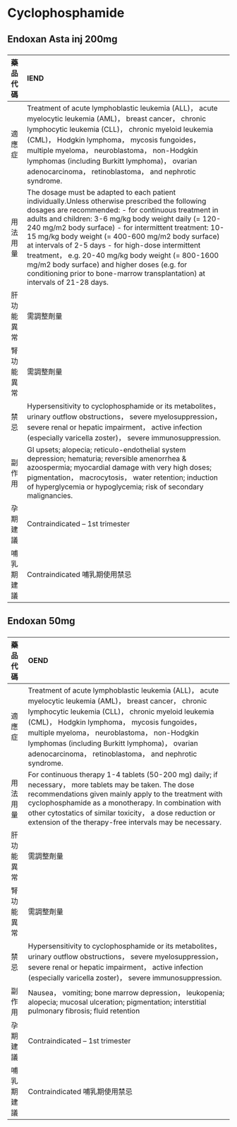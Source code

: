 # Cyclophosphamide

## Endoxan Asta inj 200mg

##### 

| 藥品代碼   | IEND                                                                                                                                                                                                                                                                                                                                                                                                                                                                                                                                                                   |
|:-----------|:-----------------------------------------------------------------------------------------------------------------------------------------------------------------------------------------------------------------------------------------------------------------------------------------------------------------------------------------------------------------------------------------------------------------------------------------------------------------------------------------------------------------------------------------------------------------------|
| 適應症     | Treatment of acute lymphoblastic leukemia (ALL)， acute myelocytic leukemia (AML)， breast cancer， chronic lymphocytic leukemia (CLL)， chronic myeloid leukemia (CML)， Hodgkin lymphoma， mycosis fungoides， multiple myeloma， neuroblastoma， non-Hodgkin lymphomas (including Burkitt lymphoma)， ovarian adenocarcinoma， retinoblastoma， and nephrotic syndrome.                                                                                                                                                                                             |
| 用法用量   | The dosage must be adapted to each patient individually.Unless otherwise prescribed the following dosages are recommended: - for continuous treatment in adults and children: 3-6 mg/kg body weight daily (= 120-240 mg/m2 body surface) - for intermittent treatment: 10-15 mg/kg body weight (= 400-600 mg/m2 body surface) at intervals of 2-5 days - for high-dose intermittent treatment， e.g. 20-40 mg/kg body weight (= 800-1600 mg/m2 body surface) and higher doses (e.g. for conditioning prior to bone-marrow transplantation) at intervals of 21-28 days. |
| 肝功能異常 | 需調整劑量                                                                                                                                                                                                                                                                                                                                                                                                                                                                                                                                                             |
| 腎功能異常 | 需調整劑量                                                                                                                                                                                                                                                                                                                                                                                                                                                                                                                                                             |
| 禁忌       | Hypersensitivity to cyclophosphamide or its metabolites， urinary outflow obstructions， severe myelosuppression， severe renal or hepatic impairment， active infection (especially varicella zoster)， severe immunosuppression.                                                                                                                                                                                                                                                                                                                                     |
| 副作用     | GI upsets; alopecia; reticulo-endothelial system depression; hematuria; reversible amenorrhea & azoospermia; myocardial damage with very high doses; pigmentation， macrocytosis， water retention; induction of hyperglycemia or hypoglycemia; risk of secondary malignancies.                                                                                                                                                                                                                                                                                        |
| 孕期建議   | Contraindicated – 1st trimester                                                                                                                                                                                                                                                                                                                                                                                                                                                                                                                                        |
| 哺乳期建議 | Contraindicated 哺乳期使用禁忌                                                                                                                                                                                                                                                                                                                                                                                                                                                                                                                                         |

## Endoxan 50mg

##### 

| 藥品代碼   | OEND                                                                                                                                                                                                                                                                                                                                                                       |
|:-----------|:---------------------------------------------------------------------------------------------------------------------------------------------------------------------------------------------------------------------------------------------------------------------------------------------------------------------------------------------------------------------------|
| 適應症     | Treatment of acute lymphoblastic leukemia (ALL)， acute myelocytic leukemia (AML)， breast cancer， chronic lymphocytic leukemia (CLL)， chronic myeloid leukemia (CML)， Hodgkin lymphoma， mycosis fungoides， multiple myeloma， neuroblastoma， non-Hodgkin lymphomas (including Burkitt lymphoma)， ovarian adenocarcinoma， retinoblastoma， and nephrotic syndrome. |
| 用法用量   | For continuous therapy 1-4 tablets (50-200 mg) daily; if necessary， more tablets may be taken. The dose recommendations given mainly apply to the treatment with cyclophosphamide as a monotherapy. In combination with other cytostatics of similar toxicity， a dose reduction or extension of the therapy-free intervals may be necessary.                             |
| 肝功能異常 | 需調整劑量                                                                                                                                                                                                                                                                                                                                                                 |
| 腎功能異常 | 需調整劑量                                                                                                                                                                                                                                                                                                                                                                 |
| 禁忌       | Hypersensitivity to cyclophosphamide or its metabolites， urinary outflow obstructions， severe myelosuppression， severe renal or hepatic impairment， active infection (especially varicella zoster)， severe immunosuppression.                                                                                                                                         |
| 副作用     | Nausea， vomiting; bone marrow depression， leukopenia; alopecia; mucosal ulceration; pigmentation; interstitial pulmonary fibrosis; fluid retention                                                                                                                                                                                                                       |
| 孕期建議   | Contraindicated – 1st trimester                                                                                                                                                                                                                                                                                                                                            |
| 哺乳期建議 | Contraindicated 哺乳期使用禁忌                                                                                                                                                                                                                                                                                                                                             |

